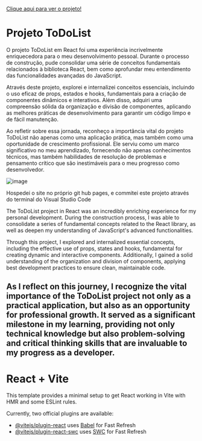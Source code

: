 <a href="https://devgustavogantois.github.io/TodoList-em-React/">Clique aqui para ver o projeto!</a>
<h1>Projeto ToDoList</h1>

<p>O projeto ToDoList em React foi uma experiência incrivelmente enriquecedora para o meu desenvolvimento pessoal. Durante o processo de construção, pude consolidar uma série de conceitos fundamentais relacionados à biblioteca React, bem como aprofundar meu entendimento das funcionalidades avançadas do JavaScript.

Através deste projeto, explorei e internalizei conceitos essenciais, incluindo o uso eficaz de props, estados e hooks, fundamentais para a criação de componentes dinâmicos e interativos. Além disso, adquiri uma compreensão sólida da organização e divisão de componentes, aplicando as melhores práticas de desenvolvimento para garantir um código limpo e de fácil manutenção.

Ao refletir sobre essa jornada, reconheço a importância vital do projeto ToDoList não apenas como uma aplicação prática, mas também como uma oportunidade de crescimento profissional. Ele serviu como um marco significativo no meu aprendizado, fornecendo não apenas conhecimentos técnicos, mas também habilidades de resolução de problemas e pensamento crítico que são inestimáveis para o meu progresso como desenvolvedor.</p>

![image](https://github.com/DevGustavoGantois/TodoList-em-React/assets/123424700/4ecbc77a-4d7f-4b7c-bcc4-23d1b78f1017)



<p>Hospedei o site no próprio git hub pages, e commitei este projeto através do terminal do Visual Studio Code</p>




<p>The ToDoList project in React was an incredibly enriching experience for my personal development. During the construction process, I was able to consolidate a series of fundamental concepts related to the React library, as well as deepen my understanding of JavaScript's advanced functionalities.

Through this project, I explored and internalized essential concepts, including the effective use of props, states and hooks, fundamental for creating dynamic and interactive components. Additionally, I gained a solid understanding of the organization and division of components, applying best development practices to ensure clean, maintainable code.

As I reflect on this journey, I recognize the vital importance of the ToDoList project not only as a practical application, but also as an opportunity for professional growth. It served as a significant milestone in my learning, providing not only technical knowledge but also problem-solving and critical thinking skills that are invaluable to my progress as a developer.</p>
--------------------------------------------------------------------------------------------------------------------------------------------------------------------------------------------------

# React + Vite

This template provides a minimal setup to get React working in Vite with HMR and some ESLint rules.

Currently, two official plugins are available:

- [@vitejs/plugin-react](https://github.com/vitejs/vite-plugin-react/blob/main/packages/plugin-react/README.md) uses [Babel](https://babeljs.io/) for Fast Refresh
- [@vitejs/plugin-react-swc](https://github.com/vitejs/vite-plugin-react-swc) uses [SWC](https://swc.rs/) for Fast Refresh
